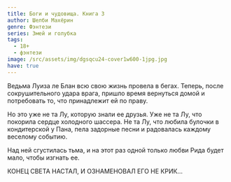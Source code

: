 ```yaml
---
title: Боги и чудовища. Книга 3
author: Шелби Махёрин
genre: Фэнтези
series: Змей и голубка
tags:
  - 18+
  - фэнтези
image: /src/assets/img/dgsqcu24-cover1w600-1jpg.jpg
have: true
---
```

Ведьма Луиза ле Блан всю свою жизнь провела в бегах. Теперь, после сокрушительного удара врага, пришло время вернуться домой и потребовать то, что принадлежит ей по праву.

Но это уже не та Лу, которую знали ее друзья. Уже не та Лу, что покорила сердце холодного шассера. Не та Лу, что любила булочки в кондитерской у Пана, пела задорные песни и радовалась каждому веселому событию.

Над ней сгустилась тьма, и на этот раз одной только любви Рида будет мало, чтобы изгнать ее.

КОНЕЦ СВЕТА НАСТАЛ, И ОЗНАМЕНОВАЛ ЕГО НЕ КРИК…
